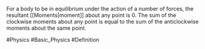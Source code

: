 For a body to be in equilibrium under the action of a number of forces, the resultant [[Moments|moment]] about any point is 0. The sum of the clockwise moments about any point is equal to the sum of the anticlockwise moments about the same point.

#Physics #Basic_Physics #Definition

